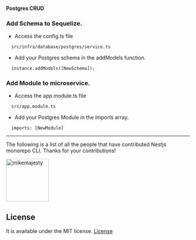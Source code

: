 #### Postgres CRUD

### Add Schema to Sequelize.

- Access the config.ts file

```
  src/infra/database/postgres/service.ts
```

- Add your Postgres schema in the addModels function.

```
  instance.addModels([NewSchema]);
```

### Add Module to microservice.

- Access the app.module.ts file

```
  src/app.module.ts
```

- Add your Postgres Module in the Imports array.

```
  imports: [NewModule]
```

---

The following is a list of all the people that have contributed Nestjs monorepo CLI. Thanks for your contributions!

[<img alt="mikemajesty" src="https://avatars1.githubusercontent.com/u/11630212?s=460&v=4&s=117" width="117">](https://github.com/mikemajesty)

## License

It is available under the MIT license.
[License](https://opensource.org/licenses/mit-license.php)
